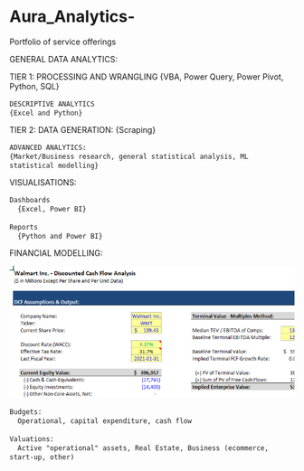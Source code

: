 # Aura_Analytics-
Portfolio of service offerings



GENERAL DATA ANALYTICS: 

  TIER 1: 
    PROCESSING AND WRANGLING
    {VBA, Power Query, Power Pivot, Python, SQL}
    
    DESCRIPTIVE ANALYTICS
    {Excel and Python}
    
  TIER 2: 
    DATA GENERATION:
    {Scraping}
    
    ADVANCED ANALYTICS: 
    {Market/Business research, general statistical analysis, ML statistical modelling}
    
  VISUALISATIONS: 
 
    Dashboards 
      {Excel, Power BI}
  
    Reports 
      {Python and Power BI}
  
  FINANCIAL MODELLING: 
  
  ![](/images/Capture.PNG)
  
    Budgets:  
      Operational, capital expenditure, cash flow 
    
    Valuations: 
      Active "operational" assets, Real Estate, Business (ecommerce, start-up, other) 
      

